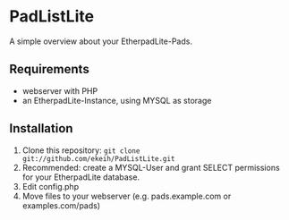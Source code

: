 PadListLite
===========

A simple overview about your EtherpadLite-Pads.

## Requirements
* webserver with PHP
* an EtherpadLite-Instance, using MYSQL as storage

## Installation

1. Clone this repository: `git clone git://github.com/ekeih/PadListLite.git`
2. Recommended: create a MYSQL-User and grant SELECT permissions for your EtherpadLite database.
3. Edit config.php
4. Move files to your webserver (e.g. pads.example.com or examples.com/pads)
